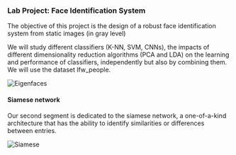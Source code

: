 ### Lab Project:  Face Identification System

The objective of this project is the design of a robust face identification system from static images (in gray level)

We will study different classifiers (K-NN, SVM, CNNs), the impacts of different dimensionality reduction algorithms (PCA and LDA) on the learning and performance of classifiers, independently but also by combining them. We will use the dataset lfw_people.

![Eigenfaces](https://github.com/VictorRios-hub/Biometrics_face_identification/assets/99796369/6e235146-0fec-4e77-bfa8-252d25325e44)


#### Siamese network

Our second segment is dedicated to the siamese network, a one-of-a-kind architecture that has the ability to identify similarities or differences between entries.

![Siamese](https://github.com/VictorRios-hub/Biometrics_face_identification/assets/99796369/6182c4aa-27b4-451c-bb41-4480283c128b)
